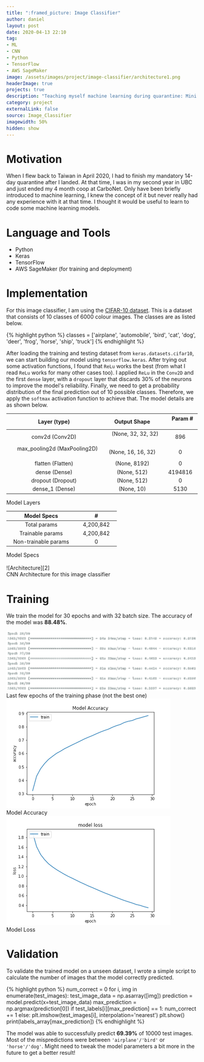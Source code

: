 ```yaml
---
title: ":framed_picture: Image Classifier"
author: daniel
layout: post
date: 2020-04-13 22:10
tag: 
- ML
- CNN
- Python
- TensorFlow
- AWS SageMaker
image: /assets/images/project/image-classifier/architecture1.png
headerImage: true
projects: true
description: "Teaching myself machine learning during quarantine: Mini Image Classifier"
category: project
externalLink: false
source: Image_Classifier
imagewidth: 50%
hidden: show
---
```


# Motivation
When I flew back to Taiwan in April 2020, I had to finish my mandatory 14-day quarantine after I landed. At that time, I was in my second year in UBC and just ended my 4 month coop at CarboNet. Only have been briefly introduced to machine learning, I knew the concept of it but never really had any experience with it at that time. I thought it would be useful to learn to code some machine learning models. 

# Language and Tools
- Python
- Keras
- TensorFlow
- AWS SageMaker (for training and deployment)

# Implementation 
For this image classifier, I am using the [CIFAR-10 dataset][1]. This is a dataset that consists of 10 classes of 6000 colour images. The classes are as listed below. 

{% highlight python %}
classes = ['airplane', 'automobile', 'bird', 'cat', 'dog', 'deer', 'frog', 'horse', 'ship', 'truck']
{% endhighlight %}

After loading the training and testing dataset from `keras.datasets.cifar10`, we can start building our model using `tensorflow.keras`. After trying out some activation functions, I found that `ReLu` works the best (from what I read `ReLu` works for many other cases too). I applied `ReLu` in the `Conv2D` and the first `dense` layer, with a `dropout` layer that discards 30% of the neurons to improve the model's reliability. Finally, we need to get a probability distribution of the final prediction out of 10 possible classes. Therefore, we apply the `softmax` activation function to achieve that. The model details are as shown below. 


|**Layer (type)**|**Output Shape** | &nbsp;&nbsp; **Param #** &nbsp;&nbsp;|
|:-------------:|:------------:|:------:|
| conv2d (Conv2D) |  &nbsp;&nbsp;&nbsp;&nbsp;(None, 32, 32, 32)  &nbsp;&nbsp;&nbsp;&nbsp;| 896 |
| &nbsp;&nbsp;&nbsp;&nbsp; max_pooling2d (MaxPooling2D) &nbsp;&nbsp;&nbsp;&nbsp; | (None, 16, 16, 32) | 0 |
| flatten (Flatten) | (None, 8192) | 0 |
| dense (Dense) | (None, 512) | 4194816 |
| dropout (Dropout) | (None, 512) | 0 |
| dense_1 (Dense) | (None, 10) | 5130 |

<figcaption class="caption">Model Layers</figcaption>
 
 <!-- <br/> -->

| **Model Specs** | **#** |
|:-------------:|:------:|
| Total params | &nbsp;&nbsp; 4,200,842 &nbsp;&nbsp; | 
| Trainable params | 4,200,842 | 
| &nbsp;&nbsp; Non-trainable params &nbsp;&nbsp;| 0 | 

<figcaption class="caption">Model Specs</figcaption>

<br/>
![Architecture][2]
<figcaption class="caption">CNN Architecture for this image classifier</figcaption>

# Training
We train the model for 30 epochs and with 32 batch size. The accuracy of the model was **88.48%**. 

<div class="wrapper-normal">
    <img class="image" src="/assets/images/project/image-classifier/training.png"/>
    <figcaption class="caption">Last few epochs of the training phase (not the best one)</figcaption>
</div>

<div class="side-by-side">
    <div class="toleft">
        <img class="image" src="/assets/images/project/image-classifier/Model Accuracy.png">
        <figcaption class="caption">Model Accuracy&nbsp;&nbsp;&nbsp;&nbsp;&nbsp;&nbsp;&nbsp;&nbsp;&nbsp;&nbsp;&nbsp;&nbsp;&nbsp;&nbsp;&nbsp;&nbsp;&nbsp;&nbsp;&nbsp;&nbsp;</figcaption>
    </div>
    <div class="toright">
        <img class="image" src="/assets/images/project/image-classifier/Model Loss.png">
        <figcaption class="caption">Model Loss&nbsp;&nbsp;&nbsp;&nbsp;&nbsp;&nbsp;&nbsp;&nbsp;&nbsp;&nbsp;&nbsp;&nbsp;&nbsp;&nbsp;&nbsp;&nbsp;&nbsp;&nbsp;&nbsp;&nbsp;</figcaption>
    </div>
</div>

# Validation
To validate the trained model on a unseen dataset, I wrote a simple script to calculate the number of images that the model correctly predicted.

{% highlight python %}
num_correct = 0
for i, img in enumerate(test_images):
    test_image_data = np.asarray([img])
    prediction = model.predict(x=test_image_data)
    max_prediction = np.argmax(prediction[0])
    if test_labels[i][max_prediction] == 1:
        num_correct += 1
    else: 
        plt.imshow(test_images[i], interpolation='nearest')
        plt.show()
        print(labels_array[max_prediction])
{% endhighlight %}

The model was able to successfully predict **69.39%** of 10000 test images. Most of the mispredictions were between `'airplane'/'bird'` or `'horse'/'dog'`. Might need to tweak the model parameters a bit more in the future to get a better result! 

[1]: https://www.cs.toronto.edu/~kriz/cifar.html
[2]: /assets/images/project/image-classifier/architecture2.png
